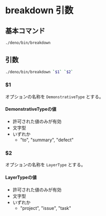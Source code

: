 
# breakdown 引数
## 基本コマンド
```bash
./deno/bin/breakdown
```

## 引数
```bash
./deno/bin/breakdown `$1` `$2`
```

### $1
オプションの名称を `DemonstrativeType` とする。

#### DemonstrativeTypeの値
- 許可された値のみが有効
- 文字型
- いずれか
  - "to", "summary", "defect"

### $2
オプションの名称を `LayerType` とする。

#### LayerTypeの値
- 許可された値のみが有効
- 文字型
- いずれか
  - "project", "issue", "task"


